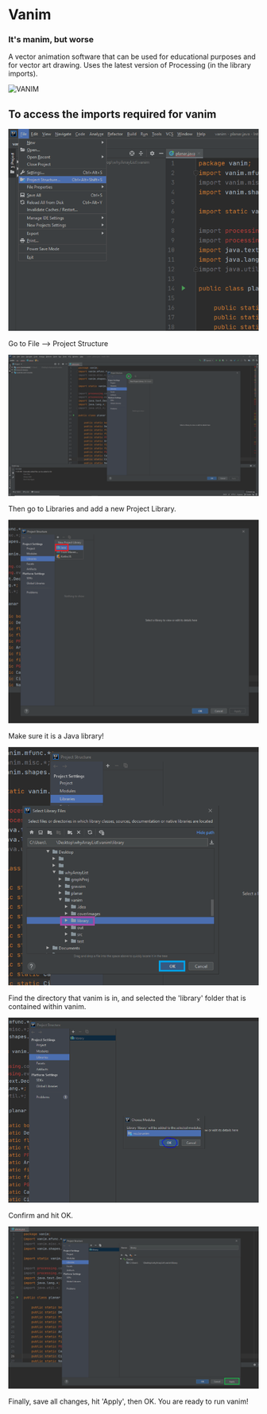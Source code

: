 # Vanim
### It's manim, but worse
A vector animation software that can be used for educational purposes and for vector art drawing. Uses the latest version of Processing (in the library imports).

![VANIM](/coverImages/vanim.gif)

## To access the imports required for vanim

![VANIM](/coverImages/projectstructure.png)

Go to File --> Project Structure

![VANIM](/coverImages/addlibrary.png)

Then go to Libraries and add a new Project Library.

![VANIM](/coverImages/javalib.png)

Make sure it is a Java library!

![VANIM](/coverImages/processinglib.png)

Find the directory that vanim is in, and selected the 'library' folder that is contained within vanim.

![VANIM](/coverImages/confirm.png)

Confirm and hit OK.

![VANIM](/coverImages/apply.png)

Finally, save all changes, hit 'Apply', then OK. You are ready to run vanim!
